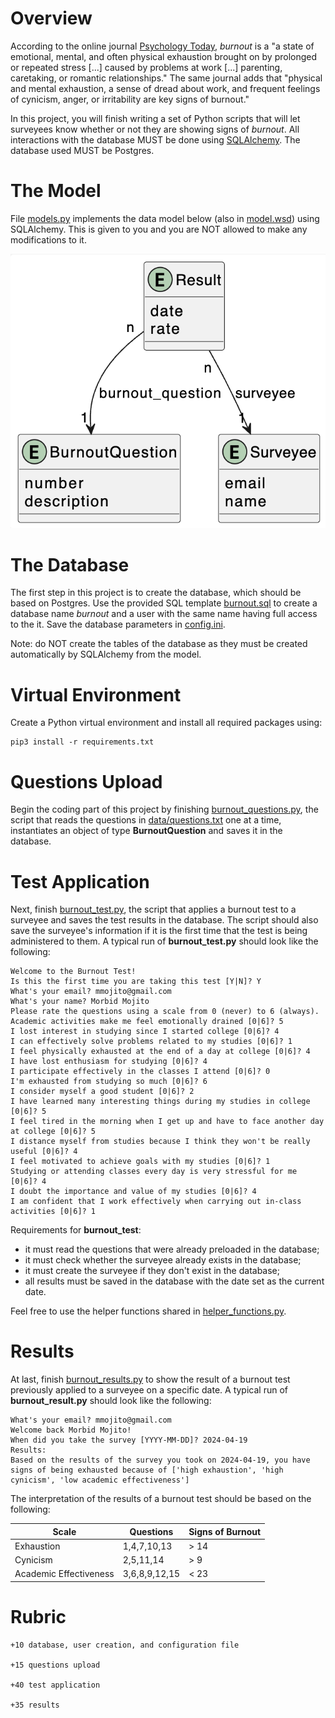# Overview

According to the online journal [Psychology Today](https://www.psychologytoday.com/), *burnout* is a "a state of emotional, mental, and often physical exhaustion brought on by prolonged or repeated stress [...] caused by problems at work [...] parenting, caretaking, or romantic relationships." The same journal adds that "physical and mental exhaustion, a sense of dread about work, and frequent feelings of cynicism, anger, or irritability are key signs of burnout."

In this project, you will finish writing a set of Python scripts that will let surveyees know whether or not they are showing signs of *burnout*. All interactions with the database MUST be done using [SQLAlchemy](https://www.sqlalchemy.org/). The database used MUST be Postgres. 

# The Model 

File [models.py](src/models.py) implements the data model below (also in [model.wsd](uml/model.wsd)) using SQLAlchemy. This is given to you and you are NOT allowed to make any modifications to it. 

![model](pics/pic1.png)

# The Database 

The first step in this project is to create the database, which should be based on Postgres. Use the provided SQL template [burnout.sql](src/burnout.sql) to create a database name *burnout* and a user with the same name having full access to the it. Save the database parameters in [config.ini](src/config.ini). 

Note: do NOT create the tables of the database as they must be created automatically by SQLAlchemy from the model. 

# Virtual Environment

Create a Python virtual environment and install all required packages using: 

```
pip3 install -r requirements.txt
```

# Questions Upload

Begin the coding part of this project by finishing [burnout_questions.py](src/burnout_questions.py), the script that reads the questions in [data/questions.txt](data/questions.txt) one at a time, instantiates an object of type **BurnoutQuestion** and saves it in the database. 

# Test Application

Next, finish [burnout_test.py](src/burnout_test.py), the script that applies a burnout test to a surveyee and saves the test results in the database. The script should also save the surveyee's information if it is the first time that the test is being administered to them. A typical run of **burnout_test.py** should look like the following: 

```
Welcome to the Burnout Test!
Is this the first time you are taking this test [Y|N]? Y
What's your email? mmojito@gmail.com
What's your name? Morbid Mojito
Please rate the questions using a scale from 0 (never) to 6 (always).
Academic activities make me feel emotionally drained [0|6]? 5
I lost interest in studying since I started college [0|6]? 4
I can effectively solve problems related to my studies [0|6]? 1
I feel physically exhausted at the end of a day at college [0|6]? 4
I have lost enthusiasm for studying [0|6]? 4
I participate effectively in the classes I attend [0|6]? 0
I'm exhausted from studying so much [0|6]? 6
I consider myself a good student [0|6]? 2
I have learned many interesting things during my studies in college [0|6]? 5
I feel tired in the morning when I get up and have to face another day at college [0|6]? 5
I distance myself from studies because I think they won't be really useful [0|6]? 4
I feel motivated to achieve goals with my studies [0|6]? 1
Studying or attending classes every day is very stressful for me [0|6]? 4
I doubt the importance and value of my studies [0|6]? 4
I am confident that I work effectively when carrying out in-class activities [0|6]? 1
```

Requirements for **burnout_test**: 

* it must read the questions that were already preloaded in the database; 
* it must check whether the surveyee already exists in the database; 
* it must create the surveyee if they don't exist in the database; 
* all results must be saved in the database with the date set as the current date. 

Feel free to use the helper functions shared in [helper_functions.py](src/helper_functions.py).

# Results

At last, finish [burnout_results.py](src/burnout_results.py) to show the result of a burnout test previously applied to a surveyee on a specific date. A typical run of **burnout_result.py** should look like the following: 

```
What's your email? mmojito@gmail.com
Welcome back Morbid Mojito!
When did you take the survey [YYYY-MM-DD]? 2024-04-19
Results:
Based on the results of the survey you took on 2024-04-19, you have signs of being exhausted because of ['high exhaustion', 'high cynicism', 'low academic effectiveness']
```

The interpretation of the results of a burnout test should be based on the following: 

|Scale|Questions|Signs of Burnout|
|---|---|---|
|Exhaustion|1,4,7,10,13|> 14|
|Cynicism|2,5,11,14|> 9|
|Academic Effectiveness|3,6,8,9,12,15|< 23|

# Rubric 

```
+10 database, user creation, and configuration file

+15 questions upload

+40 test application 

+35 results 
```